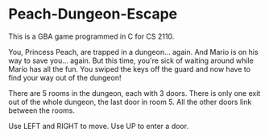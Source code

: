 Peach-Dungeon-Escape
====================
This is a GBA game programmed in C for CS 2110.

You, Princess Peach, are trapped in a dungeon... again. And Mario is on his way to save you... again. But this time, you're sick of waiting around while Mario has all the fun. You swiped the keys off the guard and now have to find your way out of the dungeon!

There are 5 rooms in the dungeon, each with 3 doors. There is only one exit out of the whole dungeon, the last door in room 5. All the other doors link between the rooms.

Use LEFT and RIGHT to move.
Use  UP to enter a door.
